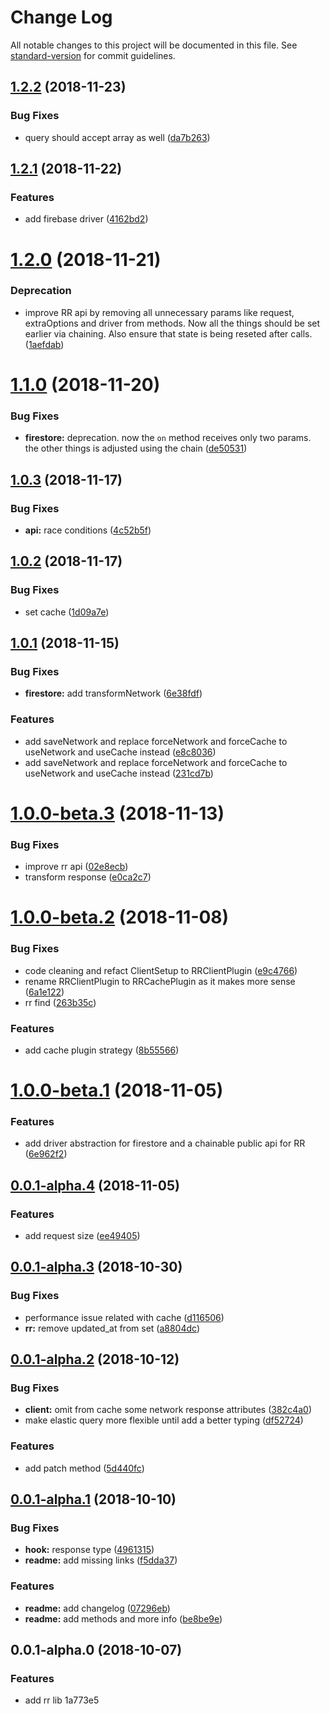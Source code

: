# Change Log

All notable changes to this project will be documented in this file. See [standard-version](https://github.com/conventional-changelog/standard-version) for commit guidelines.

<a name="1.2.2"></a>
## [1.2.2](https://github.com/ionfire/reactive-record/compare/v1.2.1...v1.2.2) (2018-11-23)


### Bug Fixes

* query should accept array as well ([da7b263](https://github.com/ionfire/reactive-record/commit/da7b263))



<a name="1.2.1"></a>
## [1.2.1](https://github.com/ionfire/reactive-record/compare/v1.2.0...v1.2.1) (2018-11-22)


### Features

* add firebase driver ([4162bd2](https://github.com/ionfire/reactive-record/commit/4162bd2))



<a name="1.2.0"></a>

# [1.2.0](https://github.com/ionfire/reactive-record/compare/v1.1.0...v1.2.0) (2018-11-21)

### Deprecation

- improve RR api by removing all unnecessary params like request, extraOptions and driver from methods. Now all the things should be set earlier via chaining. Also ensure that state is being reseted after calls. ([1aefdab](https://github.com/ionfire/reactive-record/commit/1aefdab))

<a name="1.1.0"></a>

# [1.1.0](https://github.com/ionfire/reactive-record/compare/v1.0.3...v1.1.0) (2018-11-20)

### Bug Fixes

- **firestore:** deprecation. now the `on` method receives only two params. the other things is adjusted using the chain ([de50531](https://github.com/ionfire/reactive-record/commit/de50531))

<a name="1.0.3"></a>

## [1.0.3](https://github.com/ionfire/reactive-record/compare/v1.0.2...v1.0.3) (2018-11-17)

### Bug Fixes

- **api:** race conditions ([4c52b5f](https://github.com/ionfire/reactive-record/commit/4c52b5f))

<a name="1.0.2"></a>

## [1.0.2](https://github.com/ionfire/reactive-record/compare/v1.0.1...v1.0.2) (2018-11-17)

### Bug Fixes

- set cache ([1d09a7e](https://github.com/ionfire/reactive-record/commit/1d09a7e))

<a name="1.0.1"></a>

## [1.0.1](https://github.com/ionfire/reactive-record/compare/v1.0.0-beta.3...v1.0.1) (2018-11-15)

### Bug Fixes

- **firestore:** add transformNetwork ([6e38fdf](https://github.com/ionfire/reactive-record/commit/6e38fdf))

### Features

- add saveNetwork and replace forceNetwork and forceCache to useNetwork and useCache instead ([e8c8036](https://github.com/ionfire/reactive-record/commit/e8c8036))
- add saveNetwork and replace forceNetwork and forceCache to useNetwork and useCache instead ([231cd7b](https://github.com/ionfire/reactive-record/commit/231cd7b))

<a name="1.0.0-beta.3"></a>

# [1.0.0-beta.3](https://github.com/ionfire/reactive-record/compare/v1.0.0-beta.2...v1.0.0-beta.3) (2018-11-13)

### Bug Fixes

- improve rr api ([02e8ecb](https://github.com/ionfire/reactive-record/commit/02e8ecb))
- transform response ([e0ca2c7](https://github.com/ionfire/reactive-record/commit/e0ca2c7))

<a name="1.0.0-beta.2"></a>

# [1.0.0-beta.2](https://github.com/ionfire/reactive-record/compare/v1.0.0-beta.1...v1.0.0-beta.2) (2018-11-08)

### Bug Fixes

- code cleaning and refact ClientSetup to RRClientPlugin ([e9c4766](https://github.com/ionfire/reactive-record/commit/e9c4766))
- rename RRClientPlugin to RRCachePlugin as it makes more sense ([6a1e122](https://github.com/ionfire/reactive-record/commit/6a1e122))
- rr find ([263b35c](https://github.com/ionfire/reactive-record/commit/263b35c))

### Features

- add cache plugin strategy ([8b55566](https://github.com/ionfire/reactive-record/commit/8b55566))

<a name="1.0.0-beta.1"></a>

# [1.0.0-beta.1](https://github.com/ionfire/reactive-record/compare/v1.0.0-beta.0...v1.0.0-beta.1) (2018-11-05)

### Features

- add driver abstraction for firestore and a chainable public api for RR ([6e962f2](https://github.com/ionfire/reactive-record/commit/6e962f2))

<a name="0.0.1-alpha.4"></a>

## [0.0.1-alpha.4](https://github.com/ionfire/reactive-record/compare/v0.0.1-alpha.3...v0.0.1-alpha.4) (2018-11-05)

### Features

- add request size ([ee49405](https://github.com/ionfire/reactive-record/commit/ee49405))

<a name="0.0.1-alpha.3"></a>

## [0.0.1-alpha.3](https://github.com/ionfire/reactive-record/compare/v0.0.1-alpha.2...v0.0.1-alpha.3) (2018-10-30)

### Bug Fixes

- performance issue related with cache ([d116506](https://github.com/ionfire/reactive-record/commit/d116506))
- **rr:** remove updated_at from set ([a8804dc](https://github.com/ionfire/reactive-record/commit/a8804dc))

<a name="0.0.1-alpha.2"></a>

## [0.0.1-alpha.2](https://github.com/ionfire/reactive-record/compare/v0.0.1-alpha.1...v0.0.1-alpha.2) (2018-10-12)

### Bug Fixes

- **client:** omit from cache some network response attributes ([382c4a0](https://github.com/ionfire/reactive-record/commit/382c4a0))
- make elastic query more flexible until add a better typing ([df52724](https://github.com/ionfire/reactive-record/commit/df52724))

### Features

- add patch method ([5d440fc](https://github.com/ionfire/reactive-record/commit/5d440fc))

<a name="0.0.1-alpha.1"></a>

## [0.0.1-alpha.1](https://github.com/ionfire/reactive-record/compare/v0.0.1-alpha.0...v0.0.1-alpha.1) (2018-10-10)

### Bug Fixes

- **hook:** response type ([4961315](https://github.com/ionfire/reactive-record/commit/4961315))
- **readme:** add missing links ([f5dda37](https://github.com/ionfire/reactive-record/commit/f5dda37))

### Features

- **readme:** add changelog ([07296eb](https://github.com/ionfire/reactive-record/commit/07296eb))
- **readme:** add methods and more info ([be8be9e](https://github.com/ionfire/reactive-record/commit/be8be9e))

<a name="0.0.1-alpha.0"></a>

## 0.0.1-alpha.0 (2018-10-07)

### Features

- add rr lib 1a773e5
